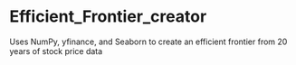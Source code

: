 # Efficient_Frontier_creator
Uses NumPy, yfinance, and Seaborn to create an efficient frontier from 20 years of stock price data
